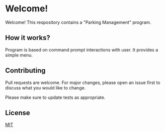 # Welcome!

Welcome! This respository contains a "Parking Management" program.

## How it works?

Program is based on command prompt interactions with user. It provides a simple menu. 

## Contributing

Pull requests are welcome. For major changes, please open an issue first to discuss what you would like to change.

Please make sure to update tests as appropriate.

## License

[MIT](https://choosealicense.com/licenses/mit/)
